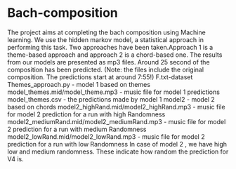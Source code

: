 # Bach-composition
The project aims at completing the bach composition using Machine learning. We use the hidden markov model, a statistical approach in performing this task.
Two approaches have been taken.Approach 1 is a theme-based approach and approach 2 is a chord-based one. The results from our models are presented as mp3 files. 
Around 25 second of the composition has been predicted. (Note: the files include the original composition. The predictions start at around 7:55!)
F.txt-dataset
Themes_approach.py - model 1 based on themes
model_themes.mid/model_theme.mp3 - music file for model 1 predictions
model_themes.csv - the predictions made by model 1
model2 - model 2 based on chords
model2_highRand.mid/model2_highRand.mp3 - music file for model 2 prediction for a run with high Randomness
model2_mediumRand.mid/model2_mediumRand.mp3 - music file for model 2 prediction for a run with medium Randomness
model2_lowRand.mid/model2_lowRand.mp3 - music file for model 2 prediction for a run with low Randomness
In case of model 2 , we have high low and medium randomness. These indicate how random the prediction for V4 is.
